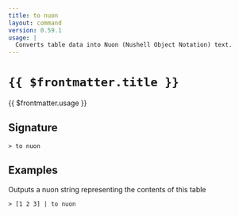 ```yaml
---
title: to nuon
layout: command
version: 0.59.1
usage: |
  Converts table data into Nuon (Nushell Object Notation) text.
---
```


# `{{ $frontmatter.title }}`

<div style='white-space: pre-wrap;'>{{ $frontmatter.usage }}</div>

## Signature

```> to nuon ```

## Examples

Outputs a nuon string representing the contents of this table
```shell
> [1 2 3] | to nuon
```
